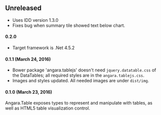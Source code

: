 ## Unreleased

* Uses IDD version 1.3.0
* Fixes bug when summary tile showed text below chart.

#### 0.2.0 

* Target framework is .Net 4.5.2


#### 0.1.1 (March 24, 2016)

* Bower package 'angara.tablejs' doesn't need `jquery.datatable.css` of the DataTables; all required styles are in the `angara.tablejs.css`.
* Images and styles updated. All needed images are under `dist/img`.

#### 0.1.0 (March 23, 2016)

Angara.Table exposes types to represent and manipulate with tables, as well as HTML5 table visualization control.

